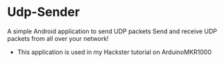 # Udp-Sender
A simple Android application to send UDP packets
Send and receive UDP packets from all over your network!

- This application is used in my Hackster tutorial on ArduinoMKR1000
